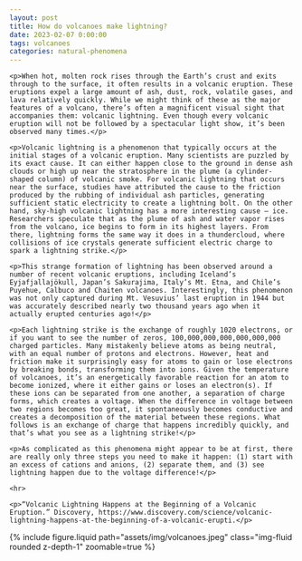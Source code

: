 ```yaml
---
layout: post
title: How do volcanoes make lightning?
date: 2023-02-07 0:00:00
tags: volcanoes
categories: natural-phenomena
---
```


<div>

    <p>When hot, molten rock rises through the Earth’s crust and exits through to the surface, it often results in a volcanic eruption. These eruptions expel a large amount of ash, dust, rock, volatile gases, and lava relatively quickly. While we might think of these as the major features of a volcano, there’s often a magnificent visual sight that accompanies them: volcanic lightning. Even though every volcanic eruption will not be followed by a spectacular light show, it’s been observed many times.</p>

    <p>Volcanic lightning is a phenomenon that typically occurs at the initial stages of a volcanic eruption. Many scientists are puzzled by its exact cause. It can either happen close to the ground in dense ash clouds or high up near the stratosphere in the plume (a cylinder-shaped column) of volcanic smoke. For volcanic lightning that occurs near the surface, studies have attributed the cause to the friction produced by the rubbing of individual ash particles, generating sufficient static electricity to create a lightning bolt. On the other hand, sky-high volcanic lightning has a more interesting cause — ice. Researchers speculate that as the plume of ash and water vapor rises from the volcano, ice begins to form in its highest layers. From there, lightning forms the same way it does in a thundercloud, where collisions of ice crystals generate sufficient electric charge to spark a lightning strike.</p>

    <p>This strange formation of lightning has been observed around a number of recent volcanic eruptions, including Iceland’s Eyjafjallajökull, Japan’s Sakurajima, Italy’s Mt. Etna, and Chile’s Puyehue, Calbuco and Chaiten volcanoes. Interestingly, this phenomenon was not only captured during Mt. Vesuvius’ last eruption in 1944 but was accurately described nearly two thousand years ago when it actually erupted centuries ago!</p>

    <p>Each lightning strike is the exchange of roughly 1020 electrons, or if you want to see the number of zeros, 100,000,000,000,000,000,000 charged particles. Many mistakenly believe atoms as being neutral, with an equal number of protons and electrons. However, heat and friction make it surprisingly easy for atoms to gain or lose electrons by breaking bonds, transforming them into ions. Given the temperature of volcanoes, it’s an energetically favorable reaction for an atom to become ionized, where it either gains or loses an electron(s). If these ions can be separated from one another, a separation of charge forms, which creates a voltage. When the difference in voltage between two regions becomes too great, it spontaneously becomes conductive and creates a decomposition of the material between these regions. What follows is an exchange of charge that happens incredibly quickly, and that’s what you see as a lightning strike!</p>

    <p>As complicated as this phenomena might appear to be at first, there are really only three steps you need to make it happen: (1) start with an excess of cations and anions, (2) separate them, and (3) see lightning happen due to the voltage difference!</p>

    <hr>

    <p>“Volcanic Lightning Happens at the Beginning of a Volcanic Eruption.” Discovery, https://www.discovery.com/science/volcanic-lightning-happens-at-the-beginning-of-a-volcanic-erupti.</p>

</div>

<div class="row mt-3">
    <div class="col-sm mt-3 mt-md-0">
        {% include figure.liquid path="assets/img/volcanoes.jpeg" class="img-fluid rounded z-depth-1" zoomable=true %}
    </div>
</div>
